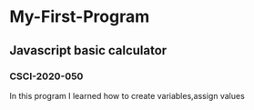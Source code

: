 # My-First-Program
## Javascript basic calculator
### CSCI-2020-050
In this program I learned how to create variables,assign values

